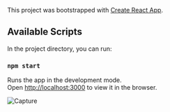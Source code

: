 This project was bootstrapped with [Create React App](https://github.com/facebook/create-react-app).

## Available Scripts

In the project directory, you can run:

### `npm start`

Runs the app in the development mode.<br />
Open [http://localhost:3000](http://localhost:3000) to view it in the browser.


![Capture](https://user-images.githubusercontent.com/47943684/74357749-a2e1fb80-4dc0-11ea-8a4f-168433427ceb.png)
